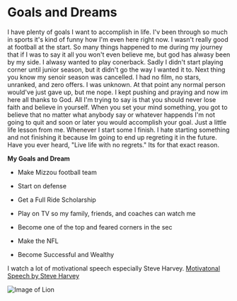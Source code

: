 # Goals and Dreams 

I have plenty of goals I want to accomplish in life. I'v been through so much in sports it's kind of funny how I'm even here right now. I wasn't really good at football at the start. So many things happened to me during my journey that if I was to say it all you won't even believe me, but god has alwasy been by my side. I alwasy wanted to play conerback. Sadly I didn't start playing corner until junior season, but it didn't go the way I wanted it to. Next thing you know my senoir season was cancelled. I had no film, no stars, unranked, and zero offers. I was unknown. At that point any normal person would've just gave up, but me nope. I kept pushing and praying and now im here all thanks to God. All I'm trying to say is that you should never lose faith and believe in yourself. When you set your mind something, you got to believe that no matter what anybody say or whatever happends I'm not going to quit and soon or later you would accomplish your goal. Just a little life lesson from me. Whenever I start some I finish. I hate starting something and not finishing it because Im going to end up regreting it in the future. Have you ever heard, "Live life with no regrets." Its for that exact reason. 

__My Goals and Dream__

* Make  Mizzou football team

* Start on defense

* Get a Full Ride Scholarship

* Play on TV so my family, friends, and coaches can watch me

* Become one of the top and feared corners in the sec

* Make the NFL

* Become Successful and Wealthy

I watch a lot of motivational speech especially Steve Harvey.
[Motivatonal Speech by Steve Harvey](https://www.youtube.com/watch?v=jr1pw-Zc0VM)

![Image of Lion](https://i.pinimg.com/736x/5b/32/74/5b327404841d0cd972e4d4f728608a47.jpg)
